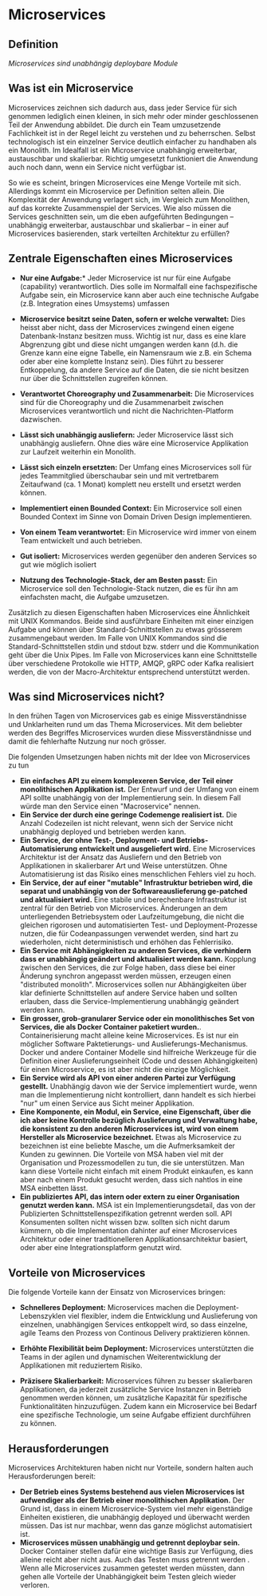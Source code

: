 # Microservices

## Definition

*Microservices sind unabhängig deploybare Module*

## Was ist ein Microservice

Microservices zeichnen sich dadurch aus, dass jeder Service für sich genommen lediglich einen kleinen, in sich mehr oder minder geschlossenen Teil der Anwendung abbildet. Die durch ein Team umzusetzende Fachlichkeit ist in der Regel leicht zu verstehen und zu beherrschen. Selbst technologisch ist ein einzelner Service deutlich einfacher zu handhaben als ein Monolith. Im Idealfall ist ein Microservice unabhängig erweiterbar, austauschbar und skalierbar. Richtig umgesetzt funktioniert die Anwendung auch noch dann, wenn ein Service nicht verfügbar ist.

So wie es scheint, bringen Microservices eine Menge Vorteile mit sich. Allerdings kommt ein Microservice per Definition selten allein. Die Komplexität der Anwendung verlagert sich, im Vergleich zum Monolithen, auf das korrekte Zusammenspiel der Services. Wie also müssen die Services geschnitten sein, um die eben aufgeführten Bedingungen – unabhängig erweiterbar, austauschbar und skalierbar – in einer auf Microservices basierenden, stark verteilten Architektur zu erfüllen? 

## Zentrale Eigenschaften eines Microservices

- **Nur eine Aufgabe:*** Jeder Microservice ist nur für eine Aufgabe (capability) verantwortlich. Dies solle im Normalfall eine fachspezifische Aufgabe sein, ein Microservice kann aber auch eine technische Aufgabe (z.B. Integration eines Umsystems) umfassen

- **Microservice besitzt seine Daten, sofern er welche verwaltet:** Dies heisst aber nicht, dass der Microservices zwingend einen eigene Datenbank-Instanz besitzen muss. Wichtig ist nur, dass es eine klare Abgrenzung gibt und diese nicht umgangen werden kann (d.h. die Grenze kann eine eigne Tabelle, ein Namensraum wie z.B. ein Schema oder aber eine komplette Instanz sein). Dies führt zu besserer Entkoppelung, da andere Service auf die Daten, die sie nicht besitzen nur über die Schnittstellen zugreifen können. 

- **Verantwortet Choreography und Zusammenarbeit:** Die Microservices sind für die Choreography und die Zusammenarbeit zwischen Microservices verantwortlich und nicht die Nachrichten-Platform dazwischen. 

- **Lässt sich unabhängig ausliefern:** Jeder Microservice lässt sich unabhängig ausliefern. Ohne dies wäre eine Microservice Applikation zur Laufzeit weiterhin ein Monolith.

- **Lässt sich einzeln ersetzten:** Der Umfang eines Microservices soll für jedes Teammitglied überschaubar sein und mit vertretbarem Zeitaufwand (ca. 1 Monat) komplett neu erstellt und ersetzt werden können. 

- **Implementiert einen Bounded Context:** Ein Microservice soll einen Bounded Context im Sinne von Domain Driven Design implementieren.

- **Von einem Team verantwortet:** Ein Microservice wird immer von einem Team entwickelt und auch betrieben.

- **Gut isoliert:** Microservices werden gegenüber den anderen Services so gut wie möglich isoliert

- **Nutzung des Technologie-Stack, der am Besten passt:** Ein Microservice soll den Technologie-Stack nutzen, die es für ihn am einfachsten macht, die Aufgabe umzusetzen. 

Zusätzlich zu diesen Eigenschaften haben Microservices eine Ähnlichkeit mit UNIX Kommandos. Beide sind ausführbare Einheiten mit einer einzigen Aufgabe und können über Standard-Schnittstellen zu etwas grösserem zusammengebaut werden. Im Falle von UNIX Kommandos sind die Standard-Schnittstellen stdin und stdout bzw. stderr und die Kommunikation geht über die Unix Pipes. Im Falle von Microservices kann eine Schnittstelle über verschiedene Protokolle wie HTTP, AMQP, gRPC oder Kafka realisiert werden, die von der Macro-Architektur entsprechend unterstützt werden. 

## Was sind Microservices nicht?
In den frühen Tagen von Microservices gab es einige Missverständnisse und Unklarheiten rund um das Thema Microservices. Mit dem beliebter werden des Begriffes Microservices wurden diese Missverständnisse und damit die fehlerhafte Nutzung nur noch grösser. 

Die folgenden Umsetzungen haben nichts mit der Idee von Microservices zu tun

* **Ein einfaches API zu einem komplexeren Service, der Teil einer monolithischen Applikation ist.** Der Entwurf und der Umfang von einem API sollte unabhängig von der Implementierung sein. In diesem Fall würde man den Service einen "Macroservice" nennen. 
* **Ein Service der durch eine geringe Codemenge realisiert ist.** Die Anzahl Codezeilen ist nicht relevant, wenn sich der Service nicht unabhängig deployed und betrieben werden kann. 
* **Ein Service, der ohne Test-, Deployment- und Betriebs-Automatisierung entwickelt und ausgeliefert wird.** Eine Microservices Architektur ist der Ansatz das Ausliefern und den Betrieb von Applikationen in skalierbarer Art und Weise unterstützen. Ohne Automatisierung ist das Risiko eines menschlichen Fehlers viel zu hoch.
* **Ein Service, der auf einer "mutable" Infrastruktur betrieben wird, die separat und unabhängig von der Softwareauslieferung ge-patched und aktualisiert wird.** Eine stabile und berechenbare Infrastruktur ist zentral für den Betrieb von Microservices. Änderungen an dem unterliegenden Betriebsystem oder Laufzeitumgebung, die nicht die gleichen rigorosen und automatisierten Test- und Deployment-Prozesse nutzen, die für Codeanpassungen verwendet werden, sind hart zu wiederholen, nicht deterministisch und erhöhen das Fehlerrisiko. 
* **Ein Service mit Abhängigkeiten zu anderen Services, die verhindern dass er unabhängig geändert und aktualisiert werden kann.** Kopplung zwischen den Services, die zur Folge haben, dass diese bei einer Änderung synchron angepasst werden müssen, erzeugen einen "distributed monolith". Microservices sollen nur Abhängigkeiten über klar definierte Schnittstellen auf andere Service haben und sollten erlauben, dass die Service-Implementierung unabhängig geändert werden kann. 
* **Ein grosser, grob-granularer Service oder ein monolithisches Set von Services, die als Docker Container paketiert wurden.**. Containerisierung macht alleine keine Microservices. Es ist nur ein möglicher Software Paktetierungs- und Auslieferungs-Mechanismus. Docker und andere Container Modelle sind hilfreiche Werkzeuge für die Definition einer Auslieferungseinheit (Code und dessen Abhängigkeiten) für einen Microservice, es ist aber nicht die einzige Möglichkeit. 
* **Ein Service wird als API von einer anderen Partei zur Verfügung gestellt.** Unabhängig davon wie der Service implementiert wurde, wenn man die Implementierung nicht kontrolliert, dann handelt es sich hierbei "nur" um einen Service aus Sicht meiner Applikation. 
* **Eine Komponente, ein Modul, ein Service, eine Eigenschaft, über die ich aber keine Kontrolle bezüglich Auslieferung und Verwaltung habe, die konsistent zu den anderen Microservices ist, wird von einem Hersteller als Microservice bezeichnet.** Etwas als Microservice zu bezeichnen ist eine beliebte Masche, um die Aufmerksamkeit der Kunden zu gewinnen. Die Vorteile von MSA haben viel mit der Organisation und Prozessmodellen zu tun, die sie unterstützen. Man kann diese Vorteile nicht einfach mit einem Produkt einkaufen, es kann aber nach einem Produkt gesucht werden, dass sich nahtlos in eine MSA einbetten lässt. 
* **Ein publiziertes API, das intern oder extern zu einer Organisation genutzt werden kann.** MSA ist ein Implementierungsdetail, das von der Publizierten Schnittstellenspezifikation getrennt werden soll. API Konsumenten sollten nicht wissen bzw. sollten sich nicht darum kümmern, ob die Implementation dahinter auf einer Microservices Architektur oder einer traditionelleren Applikationsarchitektur basiert, oder aber eine Integrationsplatform genutzt wird.

## Vorteile von Microservices

Die folgende Vorteile kann der Einsatz von Microservices bringen:

* **Schnelleres Deployment:** Microservices machen die Deployment-Lebenszyklen viel flexibler, indem die Entwicklung und Auslieferung von einzelnen, unabhängigen Services entkoppelt wird, so dass einzelne, agile Teams den Prozess von Continous Delivery praktizieren können.   

* **Erhöhte Flexibilität beim Deployment:** Microservices unterstützten die Teams in der agilen und dynamischen Weiterentwicklung der Applikationen mit reduziertem Risiko. 

* **Präzisere Skalierbarkeit:** Microservices führen zu besser skalierbaren Applikationen, da jederzeit zusätzliche Service Instanzen in Betrieb genommen werden können, um zusätzliche Kapazität für spezifische Funktionalitäten hinzuzufügen. Zudem kann ein Microservice bei Bedarf eine spezifische Technologie, um seine Aufgabe effizient durchführen zu können. 

## Herausforderungen

Microservices Architekturen haben nicht nur Vorteile, sondern halten auch Herausforderungen bereit:

* **Der Betrieb eines Systems bestehend aus vielen Microservices ist aufwendiger als der Betrieb einer monolithischen Applikation.** Der Grund ist, dass in einem Microservice-System viel mehr eigenständige Einheiten existieren, die unabhängig deployed und überwacht werden müssen. Das ist nur machbar, wenn das ganze möglichst automatisiert ist.
* **Microservices müssen unabhängig und getrennt deploybar sein.** Docker Container stellen dafür eine wichtige Basis zur Verfügung, dies alleine reicht aber nicht aus. Auch das Testen muss getrennt werden . Wenn alle Microservices zusammen getestet werden müssten, dann gehen alle Vorteile der Unabhängigkeit beim Testen gleich wieder verloren.



